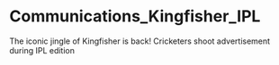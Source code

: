 # Communications_Kingfisher_IPL
The iconic jingle of Kingfisher is back! Cricketers shoot advertisement during IPL edition
